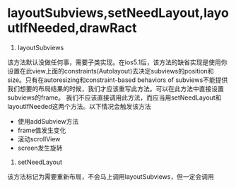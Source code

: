 # layoutSubviews,setNeedLayout,layoutIfNeeded,drawRact

1. layoutSubviews


该方法默认没做任何事，需要子类实现。在ios5.1后，该方法的缺省实现是使用你设置在此view上面的constraints\(Autolayout\)去决定subviews的position和size。只有在autoresizing和constraint-based behaviors of subviews不能提供我们想要的布局结果的时候，我们才应该重写此方法。可以在此方法中直接设置subviews的frame。 我们不应该直接调用此方法，而应当用setNeedLayout和layoutIfNeeded这两个方法。以下情况会触发该方法

* 使用addSubview方法
* frame值发生变化
* 滚动scrollView
* screen发生旋转

1. setNeedLayout

该方法标记为需要重新布局，不会马上调用layoutSubviews，但一定会调用

